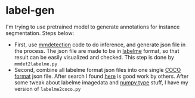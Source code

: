 # label-gen

I'm trying to use pretrained model to generate annotations for instance segmentation. Steps below:
- First, use [mmdetection](https://github.com/open-mmlab/mmdetection) code to do inference, and generate json file in the process. The json file are made to be in [labelme](https://github.com/wkentaro/labelme) format, so that result can be easily visualized and checked. This step is done by `mmdet2labelme.py`
- Second, combine all labelme format json files into one single [COCO format](https://www.immersivelimit.com/tutorials/create-coco-annotations-from-scratch) json file. After search I found [here](https://github.com/Tony607/labelme2coco) is good work by others. After some tweak about labelme imagedata and [numpy type](https://stackoverflow.com/questions/50916422/python-typeerror-object-of-type-int64-is-not-json-serializable) stuff, I have my version of `labelme2coco.py`

